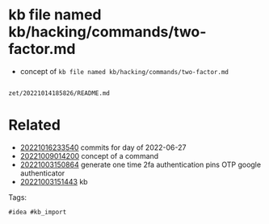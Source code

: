 # kb file named kb/hacking/commands/two-factor.md

- concept of `kb file named kb/hacking/commands/two-factor.md`

```
```

` zet/20221014185826/README.md `

# Related

- [20221016233540](/zet/20221016233540/README.md) commits for day of 2022-06-27
- [20221009014200](/zet/20221009014200/README.md) concept of a command
- [20221003150864](/zet/20221003150864/README.md) generate one time 2fa authentication pins OTP google authenticator
- [20221003151443](/zet/20221003151443/README.md) kb

Tags:

    #idea #kb_import
